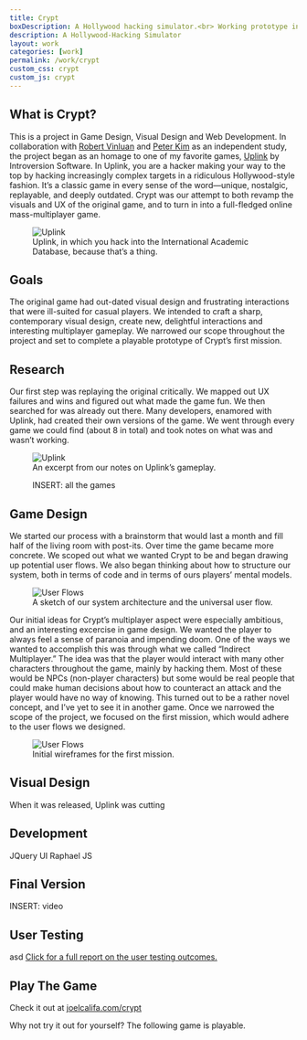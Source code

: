 ```yaml
---
title: Crypt
boxDescription: A Hollywood hacking simulator.<br> Working prototype included.
description: A Hollywood-Hacking Simulator
layout: work
categories: [work]
permalink: /work/crypt
custom_css: crypt
custom_js: crypt
---
```


## What is Crypt?
This is a project in Game Design, Visual Design and Web Development. In collaboration with <a href="#">Robert Vinluan</a> and <a href="#">Peter Kim</a> as an independent study, the project began as an homage to one of my favorite games, <a href="#">Uplink</a> by Introversion Software. In Uplink, you are a hacker making your way to the top by hacking increasingly complex targets in a ridiculous Hollywood-style fashion. It&rsquo;s a classic game in every sense of the word&mdash;unique, nostalgic, replayable, and deeply outdated. Crypt was our attempt to both revamp the visuals and UX of the original game, and to turn in into a full-fledged online mass-multiplayer game.

<figure>
  <img src="/assets/images/work/crypt/uplink.jpg" alt="Uplink"><figcaption>Uplink, in which you hack into the International Academic Database, because that&rsquo;s a thing.</figcaption>
</figure>

## Goals
The original game had out-dated visual design and frustrating interactions that were ill-suited for casual players. We intended to craft a sharp, contemporary visual design, create new, delightful interactions and interesting multiplayer gameplay. We narrowed our scope throughout the project and set to complete a playable prototype of Crypt&rsquo;s first mission.

## Research
Our first step was replaying the original critically. We mapped out UX failures and wins and figured out what made the game fun. We then searched for was already out there. Many developers, enamored with Uplink, had created their own versions of the game. We went through every game we could find (about 8 in total) and took notes on what was and wasn&rsquo;t working.

<figure class="">
  <img src="/assets/images/work/crypt/likesuplink.png" alt="Uplink"><figcaption>An excerpt from our notes on Uplink&rsquo;s gameplay.</figcaption>
</figure>

<figure>INSERT: all the games</figure>

## Game Design
We started our process with a brainstorm that would last a month and fill half of the living room with post-its. Over time the game became more concrete. We scoped out what we wanted Crypt to be and began drawing up potential user flows. We also began thinking about how to structure our system, both in terms of code and in terms of ours players&rsquo; mental models.

<figure class="">
  <img src="/assets/images/work/crypt/userflows.jpg" alt="User Flows">
  <figcaption>A sketch of our system architecture and the universal user flow.</figcaption>
</figure>

Our initial ideas for Crypt&rsquo;s multiplayer aspect were especially ambitious, and an interesting excercise in game design. We wanted the player to always feel a sense of paranoia and impending doom. One of the ways we wanted to accomplish this was through what we called &ldquo;Indirect Multiplayer.&rdquo; The idea was that the player would interact with many other characters throughout the game, mainly by hacking them. Most of these would be NPCs (non-player characters) but some would be real people that could make human decisions about how to counteract an attack and the player would have no way of knowing. This turned out to be a rather novel concept, and I&rsquo;ve yet to see it in another game.
Once we narrowed the scope of the project, we focused on the first mission, which would adhere to the user flows we designed. 

<figure class="">
  <img src="/assets/images/work/crypt/wireframes.jpg" alt="User Flows"><figcaption>Initial wireframes for the first mission.</figcaption>
</figure>



## Visual Design
When it was released, Uplink was cutting <edge class=""></edge>
<img src="/assets/images/work/crypt/serverscreen.png" alt="">
<img src="/assets/images/work/crypt/loginscreen.png" alt="">
<img src="/assets/images/work/crypt/cypher.png" alt="">


## Development
JQuery UI
Raphael JS


## Final Version
INSERT: video


## User Testing
asd
<a href="#">Click for a full report on the user testing outcomes.</a>



## Play The Game
<p class="mobile tablet">Check it out at <a href="http://joelcalifa.com/crypt">joelcalifa.com/crypt</a></p>
<p class="full">Why not try it out for yourself? The following game is playable.</p>

<div class="game"></div>
